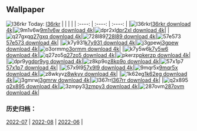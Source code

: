 ## Wallpaper
![l36rkr](https://w.wallhaven.cc/full/l3/wallhaven-l36rkr.jpg) Today: [l36rkr](https://th.wallhaven.cc/small/l3/l36rkr.jpg)
|      |      |      |
| :----: | :----: | :----: |
|![l36rkr](https://th.wallhaven.cc/small/l3/l36rkr.jpg)[l36rkr download 4k](https://wallhaven.cc/w/l36rkr)|![9m1v6w](https://th.wallhaven.cc/small/9m/9m1v6w.jpg)[9m1v6w download 4k](https://wallhaven.cc/w/9m1v6w)|![dpr2xl](https://th.wallhaven.cc/small/dp/dpr2xl.jpg)[dpr2xl download 4k](https://wallhaven.cc/w/dpr2xl)|
|![q27gxq](https://th.wallhaven.cc/small/q2/q27gxq.jpg)[q27gxq download 4k](https://wallhaven.cc/w/q27gxq)|![728l89](https://th.wallhaven.cc/small/72/728l89.jpg)[728l89 download 4k](https://wallhaven.cc/w/728l89)|![57e573](https://th.wallhaven.cc/small/57/57e573.jpg)[57e573 download 4k](https://wallhaven.cc/w/57e573)|
|![k7y931](https://th.wallhaven.cc/small/k7/k7y931.jpg)[k7y931 download 4k](https://wallhaven.cc/w/k7y931)|![j3gpew](https://th.wallhaven.cc/small/j3/j3gpew.jpg)[j3gpew download 4k](https://wallhaven.cc/w/j3gpew)|![o3ormm](https://th.wallhaven.cc/small/o3/o3ormm.jpg)[o3ormm download 4k](https://wallhaven.cc/w/o3ormm)|
|![k7y5w6](https://th.wallhaven.cc/small/k7/k7y5w6.jpg)[k7y5w6 download 4k](https://wallhaven.cc/w/k7y5w6)|![q27zo5](https://th.wallhaven.cc/small/q2/q27zo5.jpg)[q27zo5 download 4k](https://wallhaven.cc/w/q27zo5)|![pkerzp](https://th.wallhaven.cc/small/pk/pkerzp.jpg)[pkerzp download 4k](https://wallhaven.cc/w/pkerzp)|
|![dpr9yg](https://th.wallhaven.cc/small/dp/dpr9yg.jpg)[dpr9yg download 4k](https://wallhaven.cc/w/dpr9yg)|![z8kp9o](https://th.wallhaven.cc/small/z8/z8kp9o.jpg)[z8kp9o download 4k](https://wallhaven.cc/w/z8kp9o)|![57x1p7](https://th.wallhaven.cc/small/57/57x1p7.jpg)[57x1p7 download 4k](https://wallhaven.cc/w/57x1p7)|
|![57x9l9](https://th.wallhaven.cc/small/57/57x9l9.jpg)[57x9l9 download 4k](https://wallhaven.cc/w/57x9l9)|![9mqr5x](https://th.wallhaven.cc/small/9m/9mqr5x.jpg)[9mqr5x download 4k](https://wallhaven.cc/w/9mqr5x)|![z8wkyv](https://th.wallhaven.cc/small/z8/z8wkyv.jpg)[z8wkyv download 4k](https://wallhaven.cc/w/z8wkyv)|
|![1k62eg](https://th.wallhaven.cc/small/1k/1k62eg.jpg)[1k62eg download 4k](https://wallhaven.cc/w/1k62eg)|![j3gmrw](https://th.wallhaven.cc/small/j3/j3gmrw.jpg)[j3gmrw download 4k](https://wallhaven.cc/w/j3gmrw)|![l367rr](https://th.wallhaven.cc/small/l3/l367rr.jpg)[l367rr download 4k](https://wallhaven.cc/w/l367rr)|
|![q2x895](https://th.wallhaven.cc/small/q2/q2x895.jpg)[q2x895 download 4k](https://wallhaven.cc/w/q2x895)|![3zmpy3](https://th.wallhaven.cc/small/3z/3zmpy3.jpg)[3zmpy3 download 4k](https://wallhaven.cc/w/3zmpy3)|![287ovm](https://th.wallhaven.cc/small/28/287ovm.jpg)[287ovm download 4k](https://wallhaven.cc/w/287ovm)|

### 历史归档：
[2022-07](https://github.com/april-projects/april-wallpaper/tree/main/picture/2022-07/) | [2022-08](https://github.com/april-projects/april-wallpaper/tree/main/picture/2022-08/) | [2022-06](https://github.com/april-projects/april-wallpaper/tree/main/picture/2022-06/) | 